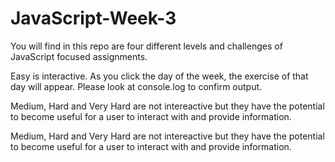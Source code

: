 # JavaScript-Week-3

You will find in this repo are four different levels and challenges of JavaScript focused assignments. 

Easy is interactive. As you click the day of the week, the exercise of that day will appear. Please look at console.log to confirm output.

Medium, Hard and Very Hard are not intereactive but they have the potential to become useful for a user to interact with and provide information.

Medium, Hard and Very Hard are not intereactive but they have the potential to become useful for a user to interact with and provide information.

